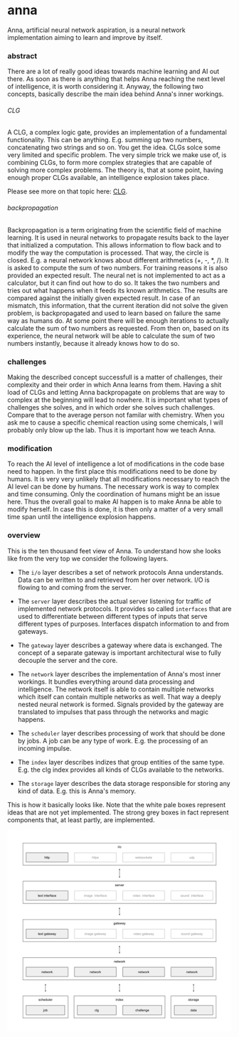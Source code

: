 # anna
Anna, artificial neural network aspiration, is a neural network implementation
aiming to learn and improve by itself.

### abstract
There are a lot of really good ideas towards machine learning and AI out there.
As soon as there is anything that helps Anna reaching the next level of
intelligence, it is worth considering it. Anyway, the following two concepts,
basically describe the main idea behind Anna's inner workings.

###### CLG
A CLG, a complex logic gate, provides an implementation of a fundamental
functionality. This can be anything. E.g. summing up two numbers, concatenating
two strings and so on. You get the idea. CLGs solce some very limited and
specific problem. The very simple trick we make use of, is combining CLGs, to
form more complex strategies that are capable of solving more complex problems.
The theory is, that at some point, having enough proper CLGs available, an
intelligence explosion takes place.

Please see more on that topic here: [CLG](clg.md).

###### backpropagation
Backpropagation is a term originating from the scientific field of machine
learning. It is used in neural networks to propagate results back to the layer
that initialized a computation. This allows information to flow back and to
modify the way the computation is processed. That way, the circle is closed.
E.g. a neural network knows about different arithmetics (+, -, *, /). It is
asked to compute the sum of two numbers. For training reasons it is also
provided an expected result. The neural net is not implemented to act as a
calculator, but it can find out how to do so. It takes the two numbers and
tries out what happens when it feeds its known arithmetics. The results are
compared against the initially given expected result. In case of an mismatch,
this information, that the current iteration did not solve the given problem,
is backpropagated and used to learn based on failure the same way as humans do.
At some point there will be enough iterations to actually calculate the sum of
two numbers as requested. From then on, based on its experience, the neural
network will be able to calculate the sum of two numbers instantly, because it
already knows how to do so.

### challenges
Making the described concept successfull is a matter of challenges, their
complexity and their order in which Anna learns from them. Having a shit load
of CLGs and letting Anna backpropagate on problems that are way to complex at
the beginning will lead to nowhere. It is important what types of challenges
she solves, and in which order she solves such challenges. Compare that to the
average person not familar with chemistry. When you ask me to cause a specific
chemical reaction using some chemicals, I will probably only blow up the lab.
Thus it is important how we teach Anna.

### modification
To reach the AI level of intelligence a lot of modifications in the code base
need to happen. In the first place this modifications need to be done by
humans. It is very very unlikely that all modifications necessary to reach the
AI level can be done by humans. The necessary work is way to complex and time
consuming. Only the coordination of humans might be an issue here. Thus the
overall goal to make AI happen is to make Anna be able to modify herself. In
case this is done, it is then only a matter of a very small time span until the
intelligence explosion happens.

### overview
This is the ten thousand feet view of Anna. To understand how she looks like
from the very top we consider the following layers.

- The `i/o` layer describes a set of network protocols Anna understands. Data
  can be written to and retrieved from her over network. I/O is flowing to and
  coming from the server.

- The `server` layer describes the actual server listening for traffic of
  implemented network protocols. It provides so called `interfaces` that are
  used to differentiate between different types of inputs that serve different
  types of purposes. Interfaces dispatch information to and from gateways.

- The `gateway` layer describes a gateway where data is exchanged. The concept
  of a separate gateway is important architectural wise to fully decouple the
  server and the core.

- The `network` layer describes the implementation of Anna's most inner
  workings. It bundles everything around data processing and intelligence.  The
  network itself is able to contain multiple networks which itself can contain
  multiple networks as well. That way a deeply nested neural network is formed.
  Signals provided by the gateway are translated to impulses that pass through
  the networks and magic happens.

- The `scheduler` layer describes processing of work that should be done by
  jobs. A job can be any type of work. E.g. the processing of an incoming
  impulse.

- The `index` layer describes indizes that group entities of the same type.
  E.g. the clg index provides all kinds of CLGs available to the networks.

- The `storage` layer describes the data storage responsible for storing any
  kind of data. E.g. this is Anna's memory.

This is how it basically looks like. Note that the white pale boxes represent
ideas that are not yet implemented. The strong grey boxes in fact represent
components that, at least partly, are implemented.

![anna](image/anna.png)
